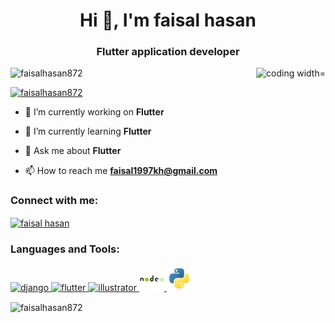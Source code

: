 <h1 align="center">Hi 👋, I'm faisal hasan</h1>
<h3 align="center">Flutter application developer</h3>
<img align="right" alt="coding width="400" src="https://encrypted-tbn0.gstatic.com/images?q=tbn:ANd9GcQy_wfbtNVnMKposZwYGdVujutGsyYVE4uSdA&usqp=CAU">


<p align="left"> <img src="https://komarev.com/ghpvc/?username=faisalhasan872&label=Profile%20views&color=0e75b6&style=flat" alt="faisalhasan872" /> </p>

<p align="left"> <a href="https://github.com/ryo-ma/github-profile-trophy"><img src="https://github-profile-trophy.vercel.app/?username=faisalhasan872" alt="faisalhasan872" /></a> </p>

- 🔭 I’m currently working on **Flutter**

- 🌱 I’m currently learning **Flutter**

- 💬 Ask me about **Flutter**

- 📫 How to reach me **faisal1997kh@gmail.com**

<h3 align="left">Connect with me:</h3>
<p align="left">
<a href="https://fb.com/faisal hasan" target="blank"><img align="center" src="https://raw.githubusercontent.com/rahuldkjain/github-profile-readme-generator/master/src/images/icons/Social/facebook.svg" alt="faisal hasan" height="30" width="40" /></a>
</p>

<h3 align="left">Languages and Tools:</h3>
<p align="left"> <a href="https://www.djangoproject.com/" target="_blank" rel="noreferrer"> <img src="https://cdn.worldvectorlogo.com/logos/django.svg" alt="django" width="40" height="40"/> </a> <a href="https://flutter.dev" target="_blank" rel="noreferrer"> <img src="https://www.vectorlogo.zone/logos/flutterio/flutterio-icon.svg" alt="flutter" width="40" height="40"/> </a> <a href="https://www.adobe.com/in/products/illustrator.html" target="_blank" rel="noreferrer"> <img src="https://www.vectorlogo.zone/logos/adobe_illustrator/adobe_illustrator-icon.svg" alt="illustrator" width="40" height="40"/> </a> <a href="https://nodejs.org" target="_blank" rel="noreferrer"> <img src="https://raw.githubusercontent.com/devicons/devicon/master/icons/nodejs/nodejs-original-wordmark.svg" alt="nodejs" width="40" height="40"/> </a> <a href="https://www.python.org" target="_blank" rel="noreferrer"> <img src="https://raw.githubusercontent.com/devicons/devicon/master/icons/python/python-original.svg" alt="python" width="40" height="40"/> </a> </p>

<p><img align="center" src="https://github-readme-stats.vercel.app/api/top-langs?username=faisalhasan872&show_icons=true&locale=en&layout=compact" alt="faisalhasan872" /></p>

